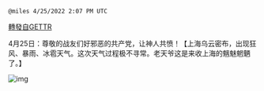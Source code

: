 
`@miles 4/25/2022 2:07 PM UTC`

[轉發自GETTR](https://gettr.com/post/p17002a243b)

4月25日：尊敬的战友们好邪恶的共产党，让神人共愤！【上海乌云密布，出现狂风、暴雨、冰雹天气。这次天气过程极不寻常。老天爷这是来收上海的魑魅魍魉了。】

![img](https://media.gettr.com/group16/getter/2022/04/25/14/c51bc8ff-d952-5f37-7bc9-618d0914b0f8/out.jpg)
